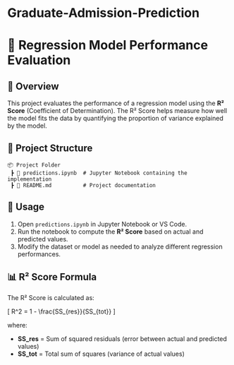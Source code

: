# Graduate-Admission-Prediction
# 📌 Regression Model Performance Evaluation

## 📜 Overview
This project evaluates the performance of a regression model using the **R² Score** (Coefficient of Determination). The R² Score helps measure how well the model fits the data by quantifying the proportion of variance explained by the model.

## 📂 Project Structure
```
📦 Project Folder
 ┣ 📜 predictions.ipynb  # Jupyter Notebook containing the implementation
 ┣ 📜 README.md          # Project documentation
```

## 🚀 Usage
1. Open `predictions.ipynb` in Jupyter Notebook or VS Code.
2. Run the notebook to compute the **R² Score** based on actual and predicted values.
3. Modify the dataset or model as needed to analyze different regression performances.

## 📊 R² Score Formula
The R² Score is calculated as:

\[
R^2 = 1 - \frac{SS_{res}}{SS_{tot}}
\]

where:
- **SS_res** = Sum of squared residuals (error between actual and predicted values)
- **SS_tot** = Total sum of squares (variance of actual values)


